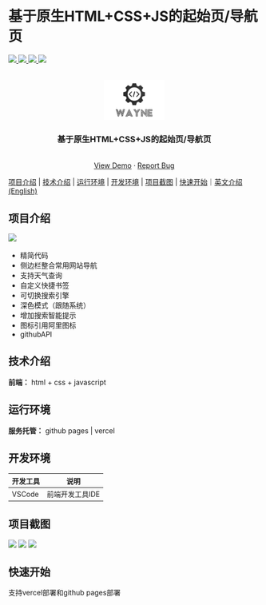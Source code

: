# <a name="readme-top">基于原生HTML+CSS+JS的起始页/导航页</a>

<p >
   <a target="_blank" href="#">
      <img src="https://img.shields.io/hexpm/l/plug.svg"/>
      <img src="https://img.shields.io/badge/HTML-green.svg"/>
      <img src="https://img.shields.io/badge/CSS-green.svg"/>
      <img src="https://img.shields.io/badge/Javascript-green.svg"/>
   </a>
</p>

<!-- PROJECT LOGO -->
<br />
<div align="center">
  <a href="https://github.com/Wayne-HJ/personal-website">
    <img src="static/css/logo.png" alt="Logo"  height="80">
  </a>
  <h3 align="center">基于原生HTML+CSS+JS的起始页/导航页</h3>
  <!-- <p align="center">
    本项目为个人网站的vue前端 -->
    <!-- <br /> -->
    <!-- <a href="https://github.com/Wayne-HJ/navweb"><strong>Explore the docs »</strong></a> -->
    <!-- <br /> -->
    <br />
    <a href="https://wayne-hj.github.io/navweb/">View Demo</a>
    ·
    <a href="https://github.com/Wayne-HJ/navweb/issues">Report Bug</a>
    <!-- ·
    <a href="https://github.com/Wayne-HJ/navweb/issues">Request Feature</a> -->
  </p>
</div>

[项目介绍](#项目介绍) | [技术介绍](#技术介绍) | [运行环境](#运行环境) | [开发环境](#开发环境) | [项目截图](#项目截图) | [快速开始](#快速开始)｜[英文介绍(English)](README.md)
<!-- ABOUT THE PROJECT -->
## 项目介绍
![](https://cdn.jsdelivr.net/gh/Wayne-HJ/pictures@main/img/202306222136521.png)

- 精简代码
- 侧边栏整合常用网站导航
- 支持天气查询
- 自定义快捷书签
- 可切换搜索引擎
- 深色模式（跟随系统）
- 增加搜索智能提示
- 图标引用阿里图标
- githubAPI

## 技术介绍

**前端：** html + css + javascript

## 运行环境

**服务托管：** github pages | vercel

## 开发环境

|开发工具|说明|
|-|-|
|VSCode|前端开发工具IDE|


## 项目截图

![](https://cdn.jsdelivr.net/gh/Wayne-HJ/pictures@main/img/202306222143946.png)
![](https://cdn.jsdelivr.net/gh/Wayne-HJ/pictures@main/img/202306222139981.png)
![](https://cdn.jsdelivr.net/gh/Wayne-HJ/pictures@main/img/202306222140631.png)
## 快速开始
支持vercel部署和github pages部署
